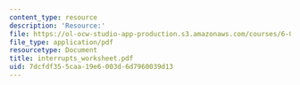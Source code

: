 ```yaml
---
content_type: resource
description: 'Resource:'
file: https://ol-ocw-studio-app-production.s3.amazonaws.com/courses/6-004-computation-structures-spring-2017/7dcfdf355caa19e6003d6d7960039d13_interrupts_worksheet.pdf
file_type: application/pdf
resourcetype: Document
title: interrupts_worksheet.pdf
uid: 7dcfdf35-5caa-19e6-003d-6d7960039d13
---
```

